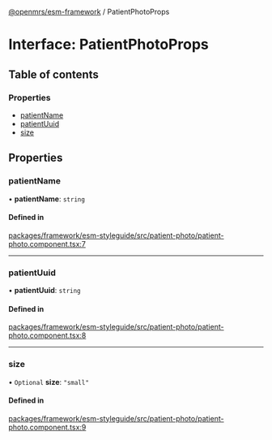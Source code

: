 [@openmrs/esm-framework](../API.md) / PatientPhotoProps

# Interface: PatientPhotoProps

## Table of contents

### Properties

- [patientName](PatientPhotoProps.md#patientname)
- [patientUuid](PatientPhotoProps.md#patientuuid)
- [size](PatientPhotoProps.md#size)

## Properties

### patientName

• **patientName**: `string`

#### Defined in

[packages/framework/esm-styleguide/src/patient-photo/patient-photo.component.tsx:7](https://github.com/openmrs/openmrs-esm-core/blob/main/packages/framework/esm-styleguide/src/patient-photo/patient-photo.component.tsx#L7)

___

### patientUuid

• **patientUuid**: `string`

#### Defined in

[packages/framework/esm-styleguide/src/patient-photo/patient-photo.component.tsx:8](https://github.com/openmrs/openmrs-esm-core/blob/main/packages/framework/esm-styleguide/src/patient-photo/patient-photo.component.tsx#L8)

___

### size

• `Optional` **size**: ``"small"``

#### Defined in

[packages/framework/esm-styleguide/src/patient-photo/patient-photo.component.tsx:9](https://github.com/openmrs/openmrs-esm-core/blob/main/packages/framework/esm-styleguide/src/patient-photo/patient-photo.component.tsx#L9)
